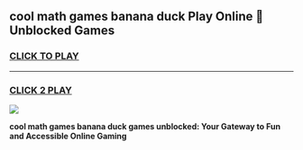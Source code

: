 
## cool math games banana duck Play Online 👋 Unblocked Games
<h3>
<a href="https://news.freeplayer.one?title=cool_math_games_banana_duck&ref=17CMG">CLICK TO PLAY</a></h3>
<hr>

<h3>
<a href="https://news.freeplayer.one?title=cool_math_games_banana_duck&ref=17CMG">CLICK 2 PLAY</a>
  
</h3>

<a href="https://news.freeplayer.one?title=cool_math_games_banana_duck&ref=17CMG/"><img src="https://clearcache.store/games.png"></a>


**cool math games banana duck games unblocked: Your Gateway to Fun and Accessible Online Gaming**
